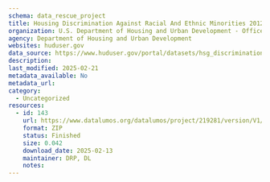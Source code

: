 ```yaml
---
schema: data_rescue_project 
title: Housing Discrimination Against Racial And Ethnic Minorities 2012
organization: U.S. Department of Housing and Urban Development - Office of Policy Development and Research
agency: Department of Housing and Urban Development
websites: huduser.gov
data_source: https://www.huduser.gov/portal/datasets/hsg_discrimination.html
description: 
last_modified: 2025-02-21
metadata_available: No
metadata_url: 
category:
  - Uncategorized
resources:
  - id: 143
    url: https://www.datalumos.org/datalumos/project/219281/version/V1/view
    format: ZIP
    status: Finished
    size: 0.042
    download_date: 2025-02-13
    maintainer: DRP, DL
    notes: 
---
```

